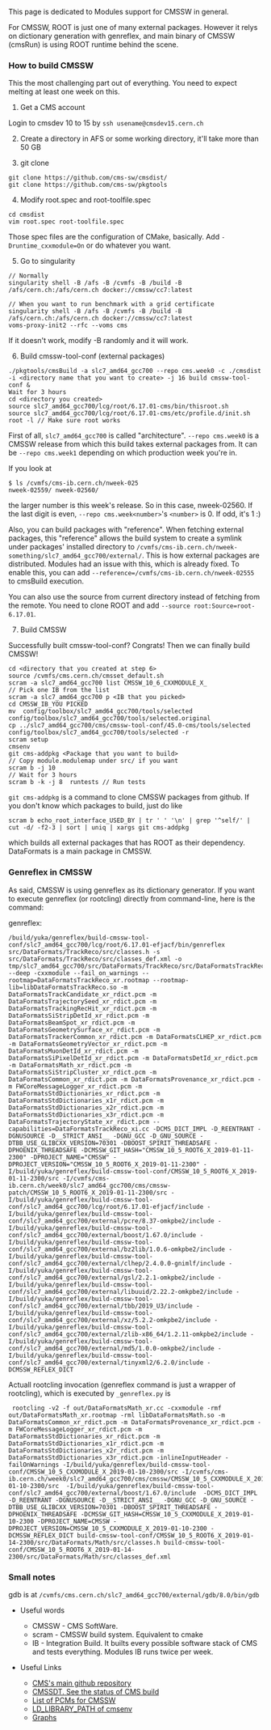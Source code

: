 This page is dedicated to Modules support for CMSSW in general.

For CMSSW, ROOT is just one of many external packages. However it relys on dictionary generation with genreflex, and main binary of CMSSW (cmsRun) is using ROOT runtime behind the scene.

### How to build CMSSW
This the most challenging part out of everything. You need to expect melting at least one week on this.

1. Get a CMS account

Login to cmsdev 10 to 15 by `ssh usename@cmsdev15.cern.ch`

2. Create a directory in AFS or some working directory, it'll take more than 50 GB

3. git clone

```
git clone https://github.com/cms-sw/cmsdist/
git clone https://github.com/cms-sw/pkgtools
```

4. Modify root.spec and root-toolfile.spec

```
cd cmsdist
vim root.spec root-toolfile.spec
```
Those spec files are the configuration of CMake, basically. Add `-Druntime_cxxmodule=On` or do whatever you want.

5. Go to singularity

```
// Normally
singularity shell -B /afs -B /cvmfs -B /build -B /afs/cern.ch:/afs/cern.ch docker://cmssw/cc7:latest

// When you want to run benchmark with a grid certificate
singularity shell -B /afs -B /cvmfs -B /build -B /afs/cern.ch:/afs/cern.ch docker://cmssw/cc7:latest
voms-proxy-init2 --rfc --voms cms
```
If it doesn't work, modify -B randomly and it will work.

6. Build cmssw-tool-conf (external packages)

```
./pkgtools/cmsBuild -a slc7_amd64_gcc700 --repo cms.week0 -c ./cmsdist -i <directory name that you want to create> -j 16 build cmssw-tool-conf &
Wait for 3 hours
cd <directory you created>
source slc7_amd64_gcc700/lcg/root/6.17.01-cms/bin/thisroot.sh
source slc7_amd64_gcc700/lcg/root/6.17.01-cms/etc/profile.d/init.sh
root -l // Make sure root works
```
First of all, `slc7_amd64_gcc700` is called "architecture". `--repo cms.week0` is a CMSSW release from which this build takes external packages from. It can be `--repo cms.week1` depending on which production week you're in.

If you look at
```
$ ls /cvmfs/cms-ib.cern.ch/nweek-025
nweek-02559/ nweek-02560/
```
the larger number is this week's release. So in this case, nweek-02560. If the last digit is even, `--repo cms.week<number>`'s `<number>` is 0. If odd, it's 1 :)

Also, you can build packages with "reference". When fetching external packages, this "reference" allows the build system to create a symlink under packages' installed directory to `/cvmfs/cms-ib.cern.ch/nweek-something/slc7_amd64_gcc700/external/`. This is how external packages are distributed. Modules had an issue with this, which is already fixed. To enable this, you can add `--reference=/cvmfs/cms-ib.cern.ch/nweek-02555` to cmsBuild execution.

You can also use the source from current directory instead of fetching from the remote. You need to clone ROOT and add `--source root:Source=root-6.17.01`.

7. Build CMSSW

Successfully built cmssw-tool-conf? Congrats! Then we can finally build CMSSW!

```
cd <directory that you created at step 6>
source /cvmfs/cms.cern.ch/cmsset_default.sh
scram -a slc7_amd64_gcc700 list CMSSW_10_6_CXXMODULE_X_
// Pick one IB from the list
scram -a slc7_amd64_gcc700 p <IB that you picked>
cd CMSSW_IB_YOU PICKED
mv  config/toolbox/slc7_amd64_gcc700/tools/selected config/toolbox/slc7_amd64_gcc700/tools/selected.original
cp ../slc7_amd64_gcc700/cms/cmssw-tool-conf/45.0-cms/tools/selected config/toolbox/slc7_amd64_gcc700/tools/selected -r
scram setup
cmsenv
git cms-addpkg <Package that you want to build>
// Copy module.modulemap under src/ if you want
scram b -j 10
// Wait for 3 hours
scram b -k -j 8  runtests // Run tests
```

`git cms-addpkg` is a command to clone CMSSW packages from github. If you don't know which packages to build, just do like
```
scram b echo_root_interface_USED_BY | tr ' ' '\n' | grep '^self/' | cut -d/ -f2-3 | sort | uniq | xargs git cms-addpkg
```
which builds all external packages that has ROOT as their dependency. DataFormats is a main package in CMSSW.

### Genreflex in CMSSW

As said, CMSSW is using genreflex as its dictionary generator. If you want to execute genreflex (or rootcling) directly from command-line, here is the command:

genreflex:
```
/build/yuka/genreflex/build-cmssw-tool-conf/slc7_amd64_gcc700/lcg/root/6.17.01-efjacf/bin/genreflex src/DataFormats/TrackReco/src/classes.h -s src/DataFormats/TrackReco/src/classes_def.xml -o tmp/slc7_amd64_gcc700/src/DataFormats/TrackReco/src/DataFormatsTrackReco/a/DataFormatsTrackReco_xr.cc --deep -cxxmodule --fail_on_warnings --rootmap=DataFormatsTrackReco_xr.rootmap --rootmap-lib=libDataFormatsTrackReco.so -m DataFormatsTrackCandidate_xr_rdict.pcm -m DataFormatsTrajectorySeed_xr_rdict.pcm -m DataFormatsTrackingRecHit_xr_rdict.pcm -m DataFormatsSiStripDetId_xr_rdict.pcm -m DataFormatsBeamSpot_xr_rdict.pcm -m DataFormatsGeometrySurface_xr_rdict.pcm -m DataFormatsTrackerCommon_xr_rdict.pcm -m DataFormatsCLHEP_xr_rdict.pcm -m DataFormatsGeometryVector_xr_rdict.pcm -m DataFormatsMuonDetId_xr_rdict.pcm -m DataFormatsSiPixelDetId_xr_rdict.pcm -m DataFormatsDetId_xr_rdict.pcm -m DataFormatsMath_xr_rdict.pcm -m DataFormatsSiStripCluster_xr_rdict.pcm -m DataFormatsCommon_xr_rdict.pcm -m DataFormatsProvenance_xr_rdict.pcm -m FWCoreMessageLogger_xr_rdict.pcm -m DataFormatsStdDictionaries_xr_rdict.pcm -m DataFormatsStdDictionaries_x1r_rdict.pcm -m DataFormatsStdDictionaries_x2r_rdict.pcm -m DataFormatsStdDictionaries_x3r_rdict.pcm -m DataFormatsTrajectoryState_xr_rdict.pcm --capabilities=DataFormatsTrackReco_xi.cc -DCMS_DICT_IMPL -D_REENTRANT -DGNUSOURCE -D__STRICT_ANSI__ -DGNU_GCC -D_GNU_SOURCE -DTBB_USE_GLIBCXX_VERSION=70301 -DBOOST_SPIRIT_THREADSAFE -DPHOENIX_THREADSAFE -DCMSSW_GIT_HASH="CMSSW_10_5_ROOT6_X_2019-01-11-2300" -DPROJECT_NAME="CMSSW" -DPROJECT_VERSION="CMSSW_10_5_ROOT6_X_2019-01-11-2300" -I/build/yuka/genreflex/build-cmssw-tool-conf/CMSSW_10_5_ROOT6_X_2019-01-11-2300/src -I/cvmfs/cms-ib.cern.ch/week0/slc7_amd64_gcc700/cms/cmssw-patch/CMSSW_10_5_ROOT6_X_2019-01-11-2300/src -I/build/yuka/genreflex/build-cmssw-tool-conf/slc7_amd64_gcc700/lcg/root/6.17.01-efjacf/include -I/build/yuka/genreflex/build-cmssw-tool-conf/slc7_amd64_gcc700/external/pcre/8.37-omkpbe2/include -I/build/yuka/genreflex/build-cmssw-tool-conf/slc7_amd64_gcc700/external/boost/1.67.0/include -I/build/yuka/genreflex/build-cmssw-tool-conf/slc7_amd64_gcc700/external/bz2lib/1.0.6-omkpbe2/include -I/build/yuka/genreflex/build-cmssw-tool-conf/slc7_amd64_gcc700/external/clhep/2.4.0.0-gnimlf/include -I/build/yuka/genreflex/build-cmssw-tool-conf/slc7_amd64_gcc700/external/gsl/2.2.1-omkpbe2/include -I/build/yuka/genreflex/build-cmssw-tool-conf/slc7_amd64_gcc700/external/libuuid/2.22.2-omkpbe2/include -I/build/yuka/genreflex/build-cmssw-tool-conf/slc7_amd64_gcc700/external/tbb/2019_U3/include -I/build/yuka/genreflex/build-cmssw-tool-conf/slc7_amd64_gcc700/external/xz/5.2.2-omkpbe2/include -I/build/yuka/genreflex/build-cmssw-tool-conf/slc7_amd64_gcc700/external/zlib-x86_64/1.2.11-omkpbe2/include -I/build/yuka/genreflex/build-cmssw-tool-conf/slc7_amd64_gcc700/external/md5/1.0.0-omkpbe2/include -I/build/yuka/genreflex/build-cmssw-tool-conf/slc7_amd64_gcc700/external/tinyxml2/6.2.0/include -DCMSSW_REFLEX_DICT
```

Actuall rootcling invocation (genreflex command is just a wrapper of rootcling), which is executed by `_genreflex.py` is
```
 rootcling -v2 -f out/DataFormatsMath_xr.cc -cxxmodule -rmf out/DataFormatsMath_xr.rootmap -rml libDataFormatsMath.so -m DataFormatsCommon_xr_rdict.pcm -m DataFormatsProvenance_xr_rdict.pcm -m FWCoreMessageLogger_xr_rdict.pcm -m DataFormatsStdDictionaries_xr_rdict.pcm -m DataFormatsStdDictionaries_x1r_rdict.pcm -m DataFormatsStdDictionaries_x2r_rdict.pcm -m DataFormatsStdDictionaries_x3r_rdict.pcm -inlineInputHeader -failOnWarnings -I/build/yuka/genreflex/build-cmssw-tool-conf/CMSSW_10_5_CXXMODULE_X_2019-01-10-2300/src -I/cvmfs/cms-ib.cern.ch/week0/slc7_amd64_gcc700/cms/cmssw/CMSSW_10_5_CXXMODULE_X_2019-01-10-2300/src  -I/build/yuka/genreflex/build-cmssw-tool-conf/slc7_amd64_gcc700/external/boost/1.67.0/include  -DCMS_DICT_IMPL -D_REENTRANT -DGNUSOURCE -D__STRICT_ANSI__ -DGNU_GCC -D_GNU_SOURCE -DTBB_USE_GLIBCXX_VERSION=70301 -DBOOST_SPIRIT_THREADSAFE -DPHOENIX_THREADSAFE -DCMSSW_GIT_HASH=CMSSW_10_5_CXXMODULE_X_2019-01-10-2300 -DPROJECT_NAME=CMSSW -DPROJECT_VERSION=CMSSW_10_5_CXXMODULE_X_2019-01-10-2300 -DCMSSW_REFLEX_DICT build-cmssw-tool-conf/CMSSW_10_5_ROOT6_X_2019-01-14-2300/src/DataFormats/Math/src/classes.h build-cmssw-tool-conf/CMSSW_10_5_ROOT6_X_2019-01-14-2300/src/DataFormats/Math/src/classes_def.xml
```

### Small notes

gdb is at `/cvmfs/cms.cern.ch/slc7_amd64_gcc700/external/gdb/8.0/bin/gdb`

* Useful words
   * CMSSW - CMS SoftWare.
   * scram - CMSSW build system. Equivalent to cmake
   * IB - Integration Build. It builts every possible software stack of CMS and tests everything. Modules IB runs twice per week.

* Useful Links
   * [CMS's main github repository](https://github.com/cms-sw)
   * [CMSSDT. See the status of CMS build](https://cmssdt.cern.ch/SDT/)
   * [List of PCMs for CMSSW](https://gist.github.com/yamaguchi1024/81133516da6c50f6ac6282041265630b)
   * [LD_LIBRARY_PATH of cmsenv](https://gist.github.com/yamaguchi1024/b2435ac1b4a80ea4ccf8f17e6dffd38b)
   * [Graphs](https://cmssdt.cern.ch/SDT/jenkins-artifacts/ib-dqm-tests/CMSSW_10_5_CXXMODULE_X_2019-01-08-2300/slc7_amd64_gcc700/150/memory_25202.0/mbGraph.html#?profile=performance.json&pid=_sum)
